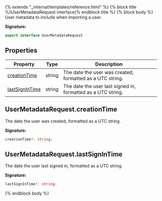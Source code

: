 {% extends "_internal/templates/reference.html" %}
{% block title %}UserMetadataRequest interface{% endblock title %}
{% block body %}
User metadata to include when importing a user.

<b>Signature:</b>

```typescript
export interface UserMetadataRequest 
```

## Properties

|  Property | Type | Description |
|  --- | --- | --- |
|  [creationTime](./firebase-admin.auth.usermetadatarequest.md#usermetadatarequestcreationtime) | string | The date the user was created, formatted as a UTC string. |
|  [lastSignInTime](./firebase-admin.auth.usermetadatarequest.md#usermetadatarequestlastsignintime) | string | The date the user last signed in, formatted as a UTC string. |

## UserMetadataRequest.creationTime

The date the user was created, formatted as a UTC string.

<b>Signature:</b>

```typescript
creationTime?: string;
```

## UserMetadataRequest.lastSignInTime

The date the user last signed in, formatted as a UTC string.

<b>Signature:</b>

```typescript
lastSignInTime?: string;
```
{% endblock body %}
